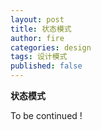 ```yaml
---
layout: post
title: 状态模式
author: fire
categories: design
tags: 设计模式
published: false
---
```


**状态模式**

To be continued !